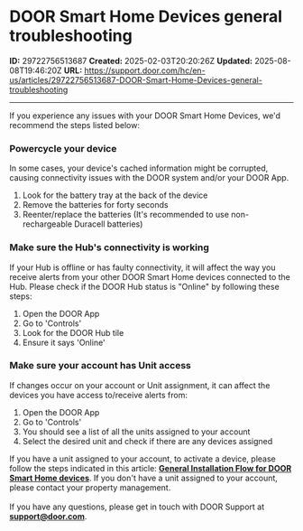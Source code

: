 # DOOR Smart Home Devices general troubleshooting

**ID:** 29722756513687
**Created:** 2025-02-03T20:20:26Z
**Updated:** 2025-08-08T19:46:20Z
**URL:** https://support.door.com/hc/en-us/articles/29722756513687-DOOR-Smart-Home-Devices-general-troubleshooting

---

<p class="p1">If you experience any issues with your DOOR Smart Home Devices, we'd recommend the steps listed below:</p>
<h3 id="h_01K25KFRSN493TFXFERT1JZNCW" class="p1">Powercycle your device</h3>
<p class="p1">In some cases, your device's cached information might be corrupted, causing connectivity issues with the DOOR system and/or your DOOR App.</p>
<ol class="ol1">
<li class="li1">Look for the battery tray at the back of the device</li>
<li class="li1">Remove the batteries for forty seconds</li>
<li class="li1">Reenter/replace the batteries (It's recommended to use non-rechargeable Duracell batteries)</li>
</ol>
<h3 id="h_01K25KFNMX9N50WQYD9CRF5Y5V" class="p1">Make sure the Hub's connectivity is working</h3>
<p class="p1">If your Hub is offline or has faulty connectivity, it will affect the way you receive alerts from your other DOOR Smart Home devices connected to the Hub. Please check if the DOOR Hub status is "Online" by following these steps:</p>
<ol class="ol1">
<li class="li1">Open the DOOR App</li>
<li class="li1">Go to 'Controls'</li>
<li class="li1">Look for the DOOR Hub tile</li>
<li class="li1">Ensure it says 'Online'</li>
</ol>
<h3 id="h_01K25KFJTZDZ7TMSDCMPPFRN8C" class="p1">Make sure your account has Unit access</h3>
<p class="p1">If changes occur on your account or Unit assignment, it can affect the devices you have access to/receive alerts from:</p>
<ol class="ol1">
<li class="li1">Open the DOOR App</li>
<li class="li1">Go to 'Controls'</li>
<li class="li1">You should see a list of all the units assigned to your account</li>
<li class="li1">Select the desired unit and check if there are any devices assigned</li>
</ol>
<p class="p1">If you have a unit assigned to your account, to activate a device, please follow the steps indicated in this article: <span class="wysiwyg-underline"><a href="https://support.door.com/hc/en-us/articles/29092873558807-General-Installation-Flow-for-IoT-devices"><strong>General Installation Flow for DOOR Smart Home devices</strong></a></span>. If you don't have a unit assigned to your account, please contact your property management. <br><br>If you have any questions, please get in touch with DOOR Support at <span class="wysiwyg-underline"><strong><a href="mailto:support@door.com">support@door.com</a></strong></span>.</p>
